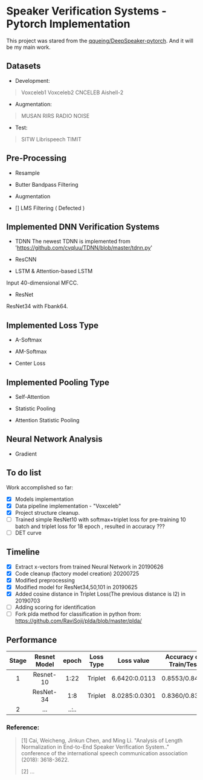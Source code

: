 # Speaker Verification Systems - Pytorch Implementation 

This project was stared from the [qqueing/DeepSpeaker-pytorch](https://github.com/qqueing/DeepSpeaker-pytorch). 
And it will be my main work.

## Datasets

- Development:
> Voxceleb1
> Voxceleb2
> CNCELEB
> Aishell-2

- Augmentation:
> MUSAN
> RIRS
> RADIO NOISE

- Test:
> SITW
> Librispeech
> TIMIT

## Pre-Processing

- Resample

- Butter Bandpass Filtering

- Augmentation

- [] LMS Filtering ( Defected )


## Implemented DNN Verification Systems

- TDNN
The newest TDNN is  implemented from 'https://github.com/cvqluu/TDNN/blob/master/tdnn.py'

- ResCNN

- LSTM & Attention-based LSTM

Input 40-dimensional MFCC.

- ResNet

ResNet34 with Fbank64.

## Implemented Loss Type

- A-Softmax

- AM-Softmax

- Center Loss

## Implemented Pooling Type

- Self-Attention

- Statistic Pooling

- Attention Statistic Pooling

## Neural Network Analysis

- Gradient

## To do list
Work accomplished so far:

- [x] Models implementation
- [x] Data pipeline implementation - "Voxceleb"
- [x] Project structure cleanup.
- [ ] Trained simple ResNet10 with softmax+triplet loss for pre-training 10 batch and triplet loss for 18 epoch , resulted in accuracy ???
- [ ] DET curve

## Timeline
- [x] Extract x-vectors from trained Neural Network in 20190626
- [x] Code cleanup (factory model creation) 20200725
- [x] Modified preprocessing
- [x] Modified model for ResNet34,50,101 in 20190625
- [x] Added cosine distance in Triplet Loss(The previous distance is l2) in 20190703
- [ ] Adding scoring for identification
- [ ] Fork plda method for classification in python from: https://github.com/RaviSoji/plda/blob/master/plda/

## Performance

|Stage|Resnet Model|epoch|Loss Type|Loss value|Accuracy on Train/Test|
|:--------:|:------------:|:---:|:--------------:|:--------------:|:------------:|
|1| Resnet-10    |1:22 |Triplet | 6.6420:0.0113 | 0.8553/0.8431  | 
| | ResNet-34    |1:8  |Triplet | 8.0285:0.0301 | 0.8360/0.8302  |
|2| ...          |..:..|        |

### Reference:  
> [1] Cai, Weicheng, Jinkun Chen, and Ming Li. "Analysis of Length Normalization in End-to-End Speaker Verification System.." conference of the international speech communication association (2018): 3618-3622.
>
> [2] ...







